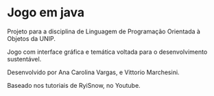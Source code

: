 # Jogo em java
Projeto para a disciplina de Linguagem de Programação Orientada à Objetos da UNIP.

Jogo com interface gráfica e temática voltada para o desenvolvimento sustentável.

Desenvolvido por Ana Carolina Vargas, e Vittorio Marchesini.

Baseado nos tutoriais de RyiSnow, no Youtube.
